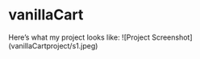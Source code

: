 # vanillaCart
Here’s what my project looks like:
![Project Screenshot] (vanillaCartproject/s1.jpeg)
